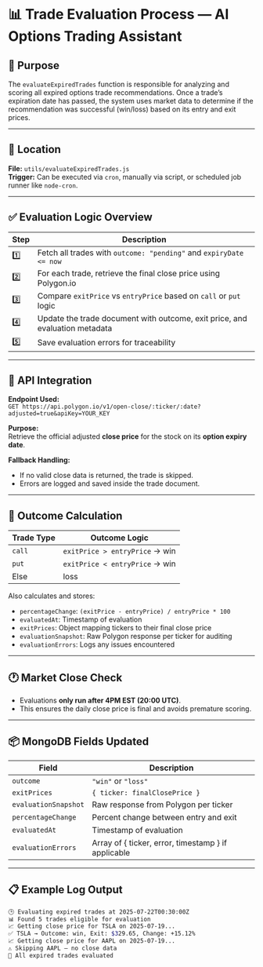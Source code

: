 # 📊 Trade Evaluation Process — AI Options Trading Assistant

## 🧠 Purpose

The `evaluateExpiredTrades` function is responsible for analyzing and scoring all expired options trade recommendations. Once a trade’s expiration date has passed, the system uses market data to determine if the recommendation was successful (win/loss) based on its entry and exit prices.

---

## 🔧 Location

**File:** `utils/evaluateExpiredTrades.js`  
**Trigger:** Can be executed via `cron`, manually via script, or scheduled job runner like `node-cron`.

---

## ✅ Evaluation Logic Overview

| Step | Description |
|------|-------------|
| 1️⃣ | Fetch all trades with `outcome: "pending"` and `expiryDate <= now` |
| 2️⃣ | For each trade, retrieve the final close price using Polygon.io |
| 3️⃣ | Compare `exitPrice` vs `entryPrice` based on `call` or `put` logic |
| 4️⃣ | Update the trade document with outcome, exit price, and evaluation metadata |
| 5️⃣ | Save evaluation errors for traceability |

---

## 🔗 API Integration

**Endpoint Used:**  
`GET https://api.polygon.io/v1/open-close/:ticker/:date?adjusted=true&apiKey=YOUR_KEY`

**Purpose:**  
Retrieve the official adjusted **close price** for the stock on its **option expiry date**.

**Fallback Handling:**  
- If no valid close data is returned, the trade is skipped.
- Errors are logged and saved inside the trade document.

---

## 🧮 Outcome Calculation

| Trade Type | Outcome Logic |
|------------|---------------|
| `call`     | `exitPrice > entryPrice` → win |
| `put`      | `exitPrice < entryPrice` → win |
| Else       | loss |

Also calculates and stores:

- `percentageChange`: `(exitPrice - entryPrice) / entryPrice * 100`
- `evaluatedAt`: Timestamp of evaluation
- `exitPrices`: Object mapping tickers to their final close price
- `evaluationSnapshot`: Raw Polygon response per ticker for auditing
- `evaluationErrors`: Logs any issues encountered

---

## 🕐 Market Close Check

- Evaluations **only run after 4PM EST (20:00 UTC)**.
- This ensures the daily close price is final and avoids premature scoring.

---

## 📦 MongoDB Fields Updated

| Field | Description |
|-------|-------------|
| `outcome` | `"win"` or `"loss"` |
| `exitPrices` | `{ ticker: finalClosePrice }` |
| `evaluationSnapshot` | Raw response from Polygon per ticker |
| `percentageChange` | Percent change between entry and exit |
| `evaluatedAt` | Timestamp of evaluation |
| `evaluationErrors` | Array of { ticker, error, timestamp } if applicable |

---

## 📋 Example Log Output

```bash
🕒 Evaluating expired trades at 2025-07-22T00:30:00Z
📊 Found 5 trades eligible for evaluation
📈 Getting close price for TSLA on 2025-07-19...
✅ TSLA → Outcome: win, Exit: $329.65, Change: +15.12%
📈 Getting close price for AAPL on 2025-07-19...
⚠️ Skipping AAPL — no close data
🏁 All expired trades evaluated
